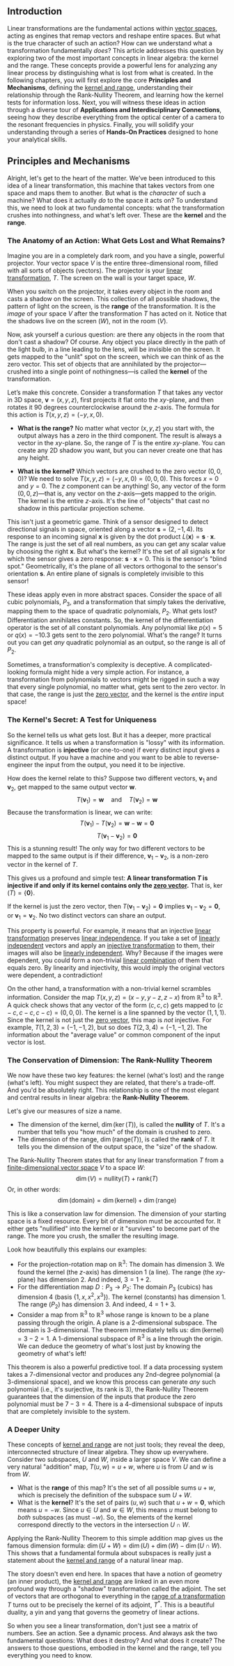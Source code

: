 ## Introduction
Linear transformations are the fundamental actions within [vector spaces](@article_id:136343), acting as engines that remap vectors and reshape entire spaces. But what is the true character of such an action? How can we understand what a transformation fundamentally *does*? This article addresses this question by exploring two of the most important concepts in linear algebra: the kernel and the range. These concepts provide a powerful lens for analyzing any linear process by distinguishing what is lost from what is created. In the following chapters, you will first explore the core **Principles and Mechanisms**, defining the [kernel and range](@article_id:155012), understanding their relationship through the Rank-Nullity Theorem, and learning how the kernel tests for information loss. Next, you will witness these ideas in action through a diverse tour of **Applications and Interdisciplinary Connections**, seeing how they describe everything from the optical center of a camera to the resonant frequencies in physics. Finally, you will solidify your understanding through a series of **Hands-On Practices** designed to hone your analytical skills.

## Principles and Mechanisms

Alright, let's get to the heart of the matter. We’ve been introduced to this idea of a linear transformation, this machine that takes vectors from one space and maps them to another. But what is the *character* of such a machine? What does it actually *do* to the space it acts on? To understand this, we need to look at two fundamental concepts: what the transformation crushes into nothingness, and what's left over. These are the **kernel** and the **range**.

### The Anatomy of an Action: What Gets Lost and What Remains?

Imagine you are in a completely dark room, and you have a single, powerful projector. Your vector space $V$ is the entire three-dimensional room, filled with all sorts of objects (vectors). The projector is your [linear transformation](@article_id:142586), $T$. The screen on the wall is your target space, $W$.

When you switch on the projector, it takes every object in the room and casts a shadow on the screen. This collection of all possible shadows, the pattern of light on the screen, is the **range** of the transformation. It is the *image* of your space $V$ after the transformation $T$ has acted on it. Notice that the shadows live on the screen ($W$), not in the room ($V$).

Now, ask yourself a curious question: are there any objects in the room that don't cast a shadow? Of course. Any object you place directly in the path of the light bulb, in a line leading to the lens, will be invisible on the screen. It gets mapped to the "unlit" spot on the screen, which we can think of as the zero vector. This set of objects that are annihilated by the projector—crushed into a single point of nothingness—is called the **kernel** of the transformation.

Let’s make this concrete. Consider a transformation $T$ that takes any vector in 3D space, $\mathbf{v} = (x, y, z)$, first projects it flat onto the $xy$-plane, and then rotates it 90 degrees counterclockwise around the $z$-axis. The formula for this action is $T(x, y, z) = (-y, x, 0)$.

-   **What is the range?** No matter what vector $(x, y, z)$ you start with, the output always has a zero in the third component. The result is always a vector in the $xy$-plane. So, the range of $T$ is the entire $xy$-plane. You can create any 2D shadow you want, but you can never create one that has any height.

-   **What is the kernel?** Which vectors are crushed to the zero vector $(0,0,0)$? We need to solve $T(x,y,z) = (-y, x, 0) = (0,0,0)$. This forces $x=0$ and $y=0$. The $z$ component can be anything! So, any vector of the form $(0, 0, z)$—that is, any vector on the $z$-axis—gets mapped to the origin. The kernel is the entire $z$-axis. It's the line of "objects" that cast no shadow in this particular projection scheme.

This isn't just a geometric game. Think of a sensor designed to detect directional signals in space, oriented along a vector $\mathbf{s} = (2, -1, 4)$. Its response to an incoming signal $\mathbf{x}$ is given by the dot product $L(\mathbf{x}) = \mathbf{s} \cdot \mathbf{x}$. The range is just the set of all real numbers, as you can get any scalar value by choosing the right $\mathbf{x}$. But what's the kernel? It's the set of all signals $\mathbf{x}$ for which the sensor gives a zero response: $\mathbf{s} \cdot \mathbf{x} = 0$. This is the sensor's "blind spot." Geometrically, it's the plane of all vectors orthogonal to the sensor's orientation $\mathbf{s}$. An entire plane of signals is completely invisible to this sensor!

These ideas apply even in more abstract spaces. Consider the space of all cubic polynomials, $P_3$, and a transformation that simply takes the derivative, mapping them to the space of quadratic polynomials, $P_2$. What gets lost? Differentiation annihilates constants. So, the kernel of the differentiation operator is the set of all constant polynomials. Any polynomial like $p(x) = 5$ or $q(x) = -10.3$ gets sent to the zero polynomial. What's the range? It turns out you can get *any* quadratic polynomial as an output, so the range is all of $P_2$.

Sometimes, a transformation's complexity is deceptive. A complicated-looking formula might hide a very simple action. For instance, a transformation from polynomials to vectors might be rigged in such a way that every single polynomial, no matter what, gets sent to the zero vector. In that case, the range is just the [zero vector](@article_id:155695), and the kernel is the *entire* input space!

### The Kernel's Secret: A Test for Uniqueness

So the kernel tells us what gets lost. But it has a deeper, more practical significance. It tells us when a transformation is "lossy" with its information. A transformation is **injective** (or one-to-one) if every distinct input gives a distinct output. If you have a machine and you want to be able to reverse-engineer the input from the output, you need it to be injective.

How does the kernel relate to this? Suppose two different vectors, $\mathbf{v}_1$ and $\mathbf{v}_2$, get mapped to the same output vector $\mathbf{w}$.
$$T(\mathbf{v}_1) = \mathbf{w} \quad \text{and} \quad T(\mathbf{v}_2) = \mathbf{w}$$
Because the transformation is linear, we can write:
$$T(\mathbf{v}_1) - T(\mathbf{v}_2) = \mathbf{w} - \mathbf{w} = \mathbf{0}$$
$$T(\mathbf{v}_1 - \mathbf{v}_2) = \mathbf{0}$$
This is a stunning result! The only way for two different vectors to be mapped to the same output is if their difference, $\mathbf{v}_1 - \mathbf{v}_2$, is a non-zero vector in the kernel of $T$.

This gives us a profound and simple test:
**A linear transformation $T$ is injective if and only if its kernel contains only the [zero vector](@article_id:155695).** That is, $\ker(T) = \{\mathbf{0}\}$.

If the kernel is just the zero vector, then $T(\mathbf{v}_1 - \mathbf{v}_2) = \mathbf{0}$ implies $\mathbf{v}_1 - \mathbf{v}_2 = \mathbf{0}$, or $\mathbf{v}_1 = \mathbf{v}_2$. No two distinct vectors can share an output.

This property is powerful. For example, it means that an injective [linear transformation](@article_id:142586) preserves [linear independence](@article_id:153265). If you take a set of [linearly independent](@article_id:147713) vectors and apply an [injective transformation](@article_id:147558) to them, their images will also be [linearly independent](@article_id:147713). Why? Because if the images were dependent, you could form a non-trivial [linear combination](@article_id:154597) of them that equals zero. By linearity and injectivity, this would imply the original vectors were dependent, a contradiction!

On the other hand, a transformation with a non-trivial kernel scrambles information. Consider the map $T(x,y,z) = (x-y, y-z, z-x)$ from $\mathbb{R}^3$ to $\mathbb{R}^3$. A quick check shows that any vector of the form $(c,c,c)$ gets mapped to $(c-c, c-c, c-c) = (0,0,0)$. The kernel is a line spanned by the vector $(1,1,1)$. Since the kernel is not just the [zero vector](@article_id:155695), this map is *not* injective. For example, $T(1,2,3) = (-1, -1, 2)$, but so does $T(2,3,4) = (-1, -1, 2)$. The information about the "average value" or common component of the input vector is lost.

### The Conservation of Dimension: The Rank-Nullity Theorem

We now have these two key features: the kernel (what's lost) and the range (what's left). You might suspect they are related, that there's a trade-off. And you'd be absolutely right. This relationship is one of the most elegant and central results in linear algebra: the **Rank-Nullity Theorem**.

Let's give our measures of size a name.
-   The dimension of the kernel, $\dim(\ker(T))$, is called the **nullity** of $T$. It's a number that tells you "how much" of the domain is crushed to zero.
-   The dimension of the range, $\dim(\text{range}(T))$, is called the **rank** of $T$. It tells you the dimension of the output space, the "size" of the shadow.

The Rank-Nullity Theorem states that for any linear transformation $T$ from a [finite-dimensional vector space](@article_id:186636) $V$ to a space $W$:
$$ \dim(V) = \text{nullity}(T) + \text{rank}(T) $$
Or, in other words:
$$ \dim(\text{domain}) = \dim(\text{kernel}) + \dim(\text{range}) $$

This is like a conservation law for dimension. The dimension of your starting space is a fixed resource. Every bit of dimension must be accounted for. It either gets "nullified" into the kernel or it "survives" to become part of the range. The more you crush, the smaller the resulting image.

Look how beautifully this explains our examples:
-   For the projection-rotation map on $\mathbb{R}^3$: The domain has dimension 3. We found the kernel (the $z$-axis) has dimension 1 (a line). The range (the $xy$-plane) has dimension 2. And indeed, $3 = 1 + 2$.
-   For the differentiation map $D: P_3 \to P_2$: The domain $P_3$ (cubics) has dimension 4 (basis $\{1, x, x^2, x^3\}$). The kernel (constants) has dimension 1. The range ($P_2$) has dimension 3. And indeed, $4 = 1 + 3$.
-   Consider a map from $\mathbb{R}^3$ to $\mathbb{R}^3$ whose range is known to be a plane passing through the origin. A plane is a 2-dimensional subspace. The domain is 3-dimensional. The theorem immediately tells us: $\dim(\text{kernel}) = 3 - 2 = 1$. A 1-dimensional subspace of $\mathbb{R}^3$ is a line through the origin. We can deduce the geometry of what's lost just by knowing the geometry of what's left!

This theorem is also a powerful predictive tool. If a data processing system takes a 7-dimensional vector and produces any 2nd-degree polynomial (a 3-dimensional space), and we know this process can generate *any* such polynomial (i.e., it's surjective, its rank is 3), the Rank-Nullity Theorem guarantees that the dimension of the inputs that produce the zero polynomial must be $7 - 3 = 4$. There is a 4-dimensional subspace of inputs that are completely invisible to the system.

### A Deeper Unity

These concepts of [kernel and range](@article_id:155012) are not just tools; they reveal the deep, interconnected structure of linear algebra. They show up everywhere. Consider two subspaces, $U$ and $W$, inside a larger space $V$. We can define a very natural "addition" map, $T(u, w) = u + w$, where $u$ is from $U$ and $w$ is from $W$.
-   What is the **range** of this map? It's the set of all possible sums $u+w$, which is precisely the definition of the subspace sum $U+W$.
-   What is the **kernel**? It's the set of pairs $(u, w)$ such that $u+w=\mathbf{0}$, which means $u = -w$. Since $u \in U$ and $w \in W$, this means $u$ must belong to *both* subspaces (as must $-w$). So, the elements of the kernel correspond directly to the vectors in the intersection $U \cap W$.

Applying the Rank-Nullity Theorem to this simple addition map gives us the famous dimension formula: $\dim(U+W) = \dim(U) + \dim(W) - \dim(U \cap W)$. This shows that a fundamental formula about subspaces is really just a statement about the [kernel and range](@article_id:155012) of a natural linear map.

The story doesn't even end here. In spaces that have a notion of geometry (an inner product), the [kernel and range](@article_id:155012) are linked in an even more profound way through a "shadow" transformation called the adjoint. The set of vectors that are orthogonal to everything in the [range of a transformation](@article_id:154783) $T$ turns out to be precisely the kernel of its adjoint, $T^*$. This is a beautiful duality, a yin and yang that governs the geometry of linear actions.

So when you see a linear transformation, don't just see a matrix of numbers. See an action. See a dynamic process. And always ask the two fundamental questions: What does it destroy? And what does it create? The answers to those questions, embodied in the kernel and the range, tell you everything you need to know.